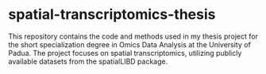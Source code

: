# spatial-transcriptomics-thesis
This repository contains the code and methods used in my thesis project for the short specialization degree in Omics Data Analysis at the University of Padua. The project focuses on spatial transcriptomics, utilizing publicly available datasets from the spatialLIBD package.

